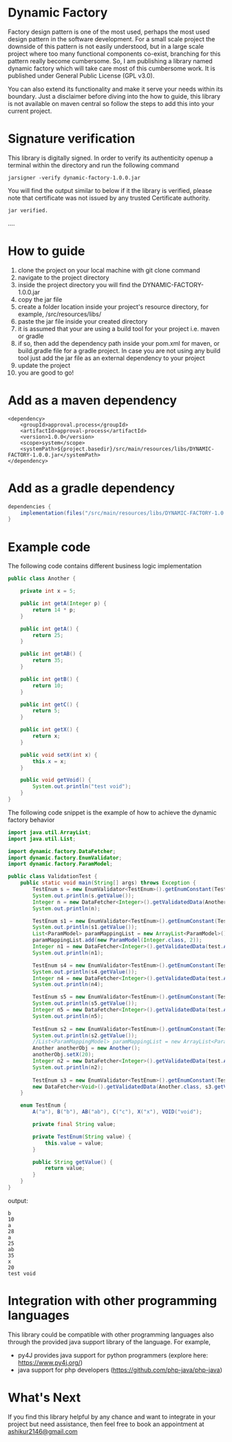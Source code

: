 # Dynamic Factory

Factory design pattern is one of the most used, perhaps the most used design pattern in the software development. For a small scale project the downside of this pattern is not easily understood, but in a large scale project where too many functional components co-exist, branching for this pattern really become cumbersome. So, I am publishing a library named dynamic factory which will take care most of this cumbersome work. It is published under General Public License (GPL v3.0).

You can also extend its functionality and make it serve your needs within its boundary. Just a disclaimer before diving into the how to guide, this library is not available on maven central so follow the steps to add this into your current project.

# Signature verification

This library is digitally signed. In order to verify its authenticity openup a terminal within the directory and run the following command

```
jarsigner -verify dynamic-factory-1.0.0.jar
```

You will find the output similar to below if it the library is verified, please note that certificate was not issued by any trusted Certificate authority.

```
jar verified.
```
....

# How to guide

1. clone the project on your local machine with git clone command
2. navigate to the project directory
3. inside the project directory you will find the DYNAMIC-FACTORY-1.0.0.jar
4. copy the jar file
5. create a folder location inside your project's resource directory, for example, /src/resources/libs/
6. paste the jar file inside your created directory
7. it is assumed that your are using a build tool for your project i.e. maven or gradle
8. if so, then add the dependency path inside your pom.xml for maven, or build.gradle file for a gradle project. In case you are not using any build tool just add the jar file as an external dependency to your project
9. update the project
10. you are good to go!

# Add as a maven dependency

```maven
<dependency>
	<groupId>approval.process</groupId>
	<artifactId>approval-process</artifactId>
	<version>1.0.0</version>
	<scope>system</scope>
	<systemPath>${project.basedir}/src/main/resources/libs/DYNAMIC-FACTORY-1.0.0.jar</systemPath>
</dependency>
```

# Add as a gradle dependency

```gradle
dependencies {
    implementation(files("/src/main/resources/libs/DYNAMIC-FACTORY-1.0.0.jar"))
}
```


# Example code

The following code contains different business logic implementation 

```java
public class Another {

	private int x = 5;

	public int getA(Integer p) {
		return 14 * p;
	}

	public int getA() {
		return 25;
	}

	public int getAB() {
		return 35;
	}

	public int getB() {
		return 10;
	}

	public int getC() {
		return 5;
	}

	public int getX() {
		return x;
	}

	public void setX(int x) {
		this.x = x;
	}

	public void getVoid() {
		System.out.println("test void");
	}
}
```
The following code snippet is the example of how to achieve the dynamic factory behavior

```java
import java.util.ArrayList;
import java.util.List;

import dynamic.factory.DataFetcher;
import dynamic.factory.EnumValidator;
import dynamic.factory.ParamModel;

public class ValidationTest {
	public static void main(String[] args) throws Exception {
		TestEnum s = new EnumValidator<TestEnum>().getEnumConstant(TestEnum.class, TestEnum.B);
		System.out.println(s.getValue());
		Integer n = new DataFetcher<Integer>().getValidatedData(Another.class, s.getValue(), null, null, null);
		System.out.println(n);

		TestEnum s1 = new EnumValidator<TestEnum>().getEnumConstant(TestEnum.class, TestEnum.A);
		System.out.println(s1.getValue());
		List<ParamModel> paramMappingList = new ArrayList<ParamModel>();
		paramMappingList.add(new ParamModel(Integer.class, 2));
		Integer n1 = new DataFetcher<Integer>().getValidatedData(test.Another.class, s1.getValue(), paramMappingList, null, null);
		System.out.println(n1);

		TestEnum s4 = new EnumValidator<TestEnum>().getEnumConstant(TestEnum.class, TestEnum.A);
		System.out.println(s4.getValue());
		Integer n4 = new DataFetcher<Integer>().getValidatedData(test.Another.class, s4.getValue(), null, null, null);
		System.out.println(n4);

		TestEnum s5 = new EnumValidator<TestEnum>().getEnumConstant(TestEnum.class, TestEnum.AB);
		System.out.println(s5.getValue());
		Integer n5 = new DataFetcher<Integer>().getValidatedData(test.Another.class, s5.getValue(), null, null, null);
		System.out.println(n5);
		
		TestEnum s2 = new EnumValidator<TestEnum>().getEnumConstant(TestEnum.class, TestEnum.X);
		System.out.println(s2.getValue());
		//List<ParamMappingModel> paramMappingList = new ArrayList<ParamMappingModel>();
		Another anotherObj = new Another();
		anotherObj.setX(20);
		Integer n2 = new DataFetcher<Integer>().getValidatedData(test.Another.class, s2.getValue(), null, anotherObj, null);
		System.out.println(n2);
		
		TestEnum s3 = new EnumValidator<TestEnum>().getEnumConstant(TestEnum.class, TestEnum.VOID);
		new DataFetcher<Void>().getValidatedData(Another.class, s3.getValue(), null, null, null);
	}

	enum TestEnum {
		A("a"), B("b"), AB("ab"), C("c"), X("x"), VOID("void");

		private final String value;

		private TestEnum(String value) {
			this.value = value;
		}

		public String getValue() {
			return value;
		}
	}
}
```
output:
```
b
10
a
28
a
25
ab
35
x
20
test void
```

# Integration with other programming languages

This library could be compatible with other programming languages also through the provided java support library of the language.
For example, 

* py4J provides java support for python programmers (explore here: https://www.py4j.org/)
* java support for php developers (https://github.com/php-java/php-java)

# What's Next

If you find this library helpful by any chance and want to integrate in your project but need assistance, then feel free to book an appointment at ashikur2146@gmail.com
